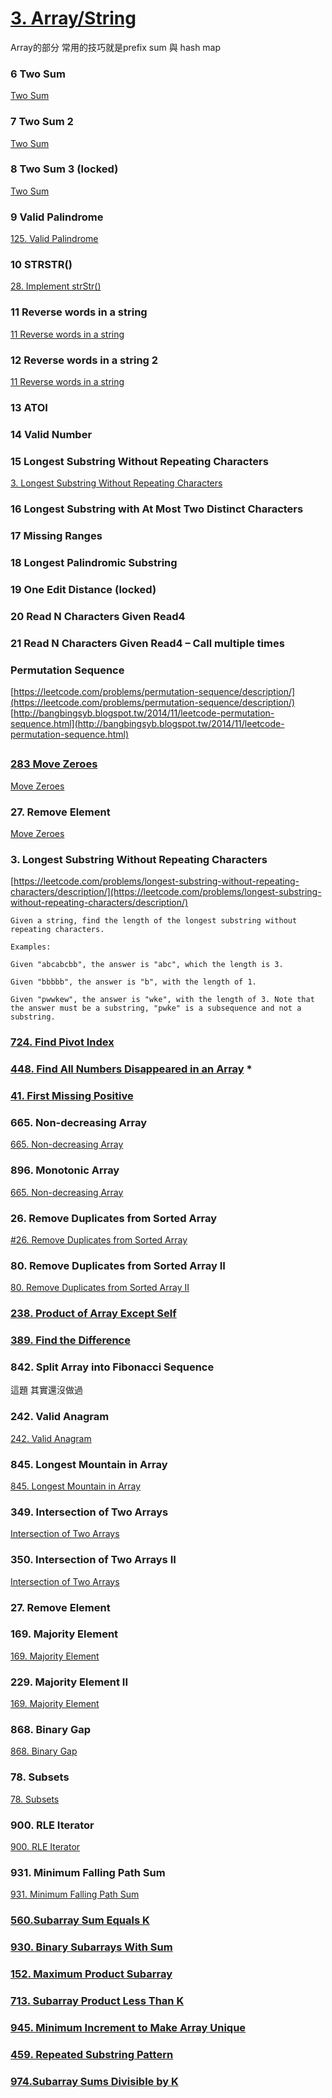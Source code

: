 # [3. Array/String](/arraystring.md)

Array的部分  常用的技巧就是prefix sum 與 hash map

### 6 Two Sum

[Two Sum](questions/TwoSum.md)

### 7 Two Sum 2

[Two Sum](questions/TwoSum.md)

### 8 Two Sum 3 \(locked\)

[Two Sum](questions/TwoSum.md)

### 9 Valid Palindrome

[125. Valid Palindrome](questions/ValidPalindrome.md)

### 10 STRSTR\(\)

[28. Implement strStr\(\)](/questions/ImplementStrStr.md)

### 11 Reverse words in a string

[11 Reverse words in a string](questions/ReverseWordsInAString.md)

### 12 Reverse words in a string 2

[11 Reverse words in a string](questions/ReverseWordsInAString.md)

### 13 ATOI

### 14 Valid Number

### 15 Longest Substring Without Repeating Characters

[3. Longest Substring Without Repeating Characters](/questions/LongestSubstringWithoutRepeatingCharacters.md)

### 16 Longest Substring with At Most Two Distinct Characters

### 17 Missing Ranges

### 18 Longest Palindromic Substring

### 19 One Edit Distance \(locked\)

### 20 Read N Characters Given Read4

### 21 Read N Characters Given Read4 – Call multiple times

### Permutation Sequence

[https://leetcode.com/problems/permutation-sequence/description/](https://leetcode.com/problems/permutation-sequence/description/)  
[http://bangbingsyb.blogspot.tw/2014/11/leetcode-permutation-sequence.html](http://bangbingsyb.blogspot.tw/2014/11/leetcode-permutation-sequence.html)

## 



#### 

### [283 Move Zeroes](https://leetcode.com/problems/move-zeroes/)

[Move Zeroes](/questions/MoveZeroes.md)

### 27. Remove Element

[Move Zeroes](/questions/MoveZeroes.md)

### 3. Longest Substring Without Repeating Characters

[https://leetcode.com/problems/longest-substring-without-repeating-characters/description/](https://leetcode.com/problems/longest-substring-without-repeating-characters/description/)

```
Given a string, find the length of the longest substring without repeating characters.

Examples:

Given "abcabcbb", the answer is "abc", which the length is 3.

Given "bbbbb", the answer is "b", with the length of 1.

Given "pwwkew", the answer is "wke", with the length of 3. Note that the answer must be a substring, "pwke" is a subsequence and not a substring.
```

### [724. Find Pivot Index](/questions/FindPivotIndex.md)

### [448. Find All Numbers Disappeared in an Array](/questions/FindAllNumbersDisappearedinanArray.md) \*

### [41. First Missing Positive ](/questions/FindMissingPositive.md)

### 665. Non-decreasing Array

[665. Non-decreasing Array](/questions/Non-decreasingArray.md)

### 896. Monotonic Array

[665. Non-decreasing Array](/questions/Non-decreasingArray.md)

### 26. Remove Duplicates from Sorted Array

[\#26. Remove Duplicates from Sorted Array](/questions/RemoveDuplicatesfromSortedArray.md)

### 80. Remove Duplicates from Sorted Array II

[80. Remove Duplicates from Sorted Array II](/questions/RemoveDuplicatesfromSortedArray.md)

### [238. Product of Array Except Self](/questions/ProductofArrayExceptSelf.md)

### [389. Find the Difference](/questions/FindtheDifference.md)

### 842. Split Array into Fibonacci Sequence

這題 其實還沒做過

### 242. Valid Anagram

[242. Valid Anagram](/questions/ValidAnagram.md)

### 845. Longest Mountain in Array

[845. Longest Mountain in Array](/questions/LongestMountaininArray.md)

### 349. Intersection of Two Arrays

[Intersection of Two Arrays](/questions/IntersectionofTwoArrays.md)

### 350. Intersection of Two Arrays II

[Intersection of Two Arrays](/questions/IntersectionofTwoArrays.md)

### 27. Remove Element

### 169. Majority Element

[169. Majority Element](/questions/MajorityElement.md)

### 229. Majority Element II

[169. Majority Element](/questions/MajorityElement.md)

### 868. Binary Gap

[868. Binary Gap](/questions/BinaryGap.md)

### 78. Subsets

[78. Subsets](/questions/Subsets.md)

### 900. RLE Iterator

[900. RLE Iterator](/questions/RLEIterator.md)

### 931. Minimum Falling Path Sum

[931. Minimum Falling Path Sum](/questions/MinimumFallingPathSum.md)

### [560.Subarray Sum Equals K](/questions/SubarraySumEqualsK.md)

### [930. Binary Subarrays With Sum](/questions/SubarraySumEqualsK.md)

### [152. Maximum Product Subarray](/questions/MaximumProductSubarray.md)

### [713. Subarray Product Less Than K](/questions/SubarraySumEqualsK.md)

### [945. Minimum Increment to Make Array Unique]()

### [459. Repeated Substring Pattern](/questions/RepeatedSubstringPattern.md)

### [974.Subarray Sums Divisible by K ](/questions/SubarraySumsDivisiblebyK.md)




